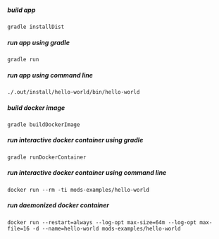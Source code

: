 <!-- generated, do not modify -->
##### build app
```
gradle installDist
```

##### run app using gradle
```
gradle run
```

##### run app using command line
```
./.out/install/hello-world/bin/hello-world
```

##### build docker image
```
gradle buildDockerImage
```

##### run interactive docker container using gradle
```
gradle runDockerContainer
```

##### run interactive docker container using command line
```
docker run --rm -ti mods-examples/hello-world
```

##### run daemonized docker container
```
docker run --restart=always --log-opt max-size=64m --log-opt max-file=16 -d --name=hello-world mods-examples/hello-world
```

